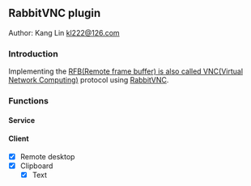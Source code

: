 ## RabbitVNC plugin
Author: Kang Lin <kl222@126.com>

### Introduction
Implementing the [RFB(Remote frame buffer) is also called VNC(Virtual Network Computing)](https://github.com/rfbproto/rfbproto) protocol
using [RabbitVNC](https://github.com/KangLin/RabbitVNC).

### Functions
#### Service

#### Client

- [x] Remote desktop
- [x] Clipboard
  - [x] Text
